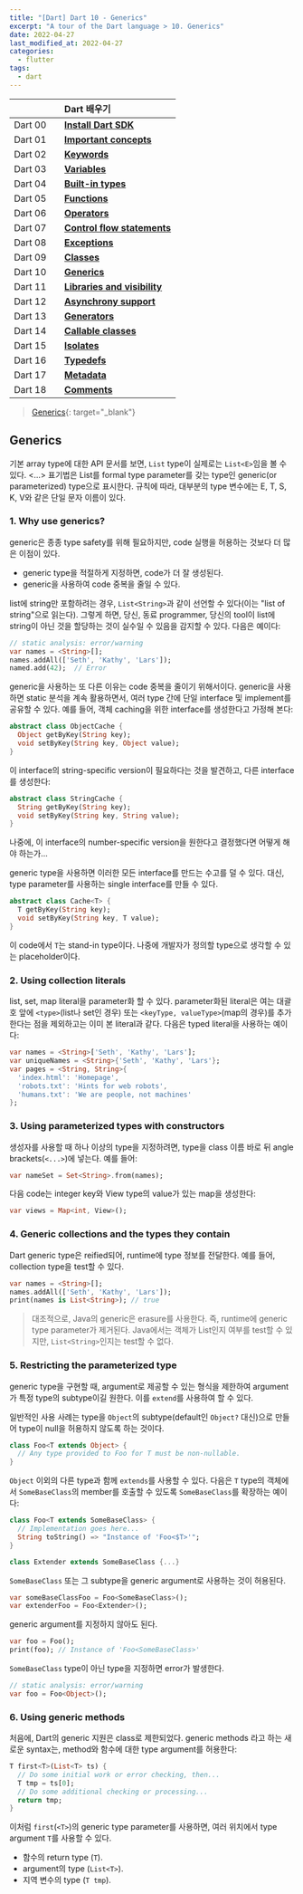 ```yaml
---
title: "[Dart] Dart 10 - Generics"
excerpt: "A tour of the Dart language > 10. Generics"
date: 2022-04-27
last_modified_at: 2022-04-27
categories:
  - flutter
tags:
  - dart
---
```


|||Dart 배우기|
|:---:|:---:|:---|
|Dart 00||**[Install Dart SDK](https://burningfalls.github.io/flutter/dart00-install-dart-sdk/)**|
|Dart 01||**[Important concepts](https://burningfalls.github.io/flutter/dart01-important-concepts/)**|
|Dart 02||**[Keywords](https://burningfalls.github.io/flutter/dart02-keywords/)**|
|Dart 03||**[Variables](https://burningfalls.github.io/flutter/dart03-variables/)**|
|Dart 04||**[Built-in types](https://burningfalls.github.io/flutter/dart04-built-in-types/)**|
|Dart 05||**[Functions](https://burningfalls.github.io/flutter/dart05-functions/)**|
|Dart 06||**[Operators](https://burningfalls.github.io/flutter/dart06-operators/)**|
|Dart 07||**[Control flow statements](https://burningfalls.github.io/flutter/dart07-control-flow-statements/)**|
|Dart 08||**[Exceptions](https://burningfalls.github.io/flutter/dart08-exceptions/)**|
|Dart 09||**[Classes](https://burningfalls.github.io/flutter/dart09-classes/)**|
|Dart 10||**[Generics](https://burningfalls.github.io/flutter/dart10-generics/)**|
|Dart 11||**[Libraries and visibility](https://burningfalls.github.io/flutter/dart11-libraries-and-visibility/)**|
|Dart 12||**[Asynchrony support](https://burningfalls.github.io/flutter/dart12-asynchrony-support/)**|
|Dart 13||**[Generators](https://burningfalls.github.io/flutter/dart13-generators/)**|
|Dart 14||**[Callable classes](https://burningfalls.github.io/flutter/dart14-callable-classes/)**|
|Dart 15||**[Isolates](https://burningfalls.github.io/flutter/dart15-isolates/)**|
|Dart 16||**[Typedefs](https://burningfalls.github.io/flutter/dart16-typedefs/)**|
|Dart 17||**[Metadata](https://burningfalls.github.io/flutter/dart17-metadata/)**|
|Dart 18||**[Comments](https://burningfalls.github.io/flutter/dart18-comments/)**|

> [Generics](https://dart.dev/guides/language/language-tour#generics){: target="_blank"}

## Generics

기본 array type에 대한 API 문서를 보면, `List` type이 실제로는 `List<E>`임을 볼 수 있다. <...> 표기법은 List를 formal type parameter를 갖는 type인 generic(or parameterized) type으로 표시한다. 규칙에 따라, 대부분의 type 변수에는 E, T, S, K, V와 같은 단일 문자 이름이 있다.

### 1. Why use generics?

generic은 종종 type safety를 위해 필요하지만, code 실행을 허용하는 것보다 더 많은 이점이 있다.

* generic type을 적절하게 지정하면, code가 더 잘 생성된다.
* generic을 사용하여 code 중복을 줄일 수 있다.

list에 string만 포함하려는 경우, `List<String>`과 같이 선언할 수 있다(이는 "list of string"으로 읽는다). 그렇게 하면, 당신, 동료 programmer, 당신의 tool이 list에 string이 아닌 것을 할당하는 것이 실수일 수 있음을 감지할 수 있다. 다음은 예이다:

```dart
// static analysis: error/warning
var names = <String>[];
names.addAll(['Seth', 'Kathy', 'Lars']);
named.add(42);  // Error
```

generic을 사용하는 또 다른 이유는 code 중복을 줄이기 위해서이다. generic을 사용하면 static 분석을 계속 활용하면서, 여러 type 간에 단일 interface 및 implement를 공유할 수 있다. 예를 들어, 객체 caching을 위한 interface를 생성한다고 가정해 본다:

```dart
abstract class ObjectCache {
  Object getByKey(String key);
  void setByKey(String key, Object value);
}
```

이 interface의 string-specific version이 필요하다는 것을 발견하고, 다른 interface를 생성한다:

```dart
abstract class StringCache {
  String getByKey(String key);
  void setByKey(String key, String value);
}
```

나중에, 이 interface의 number-specific version을 원한다고 결정했다면 어떻게 해야 하는가...

generic type을 사용하면 이러한 모든 interface를 만드는 수고를 덜 수 있다. 대신, type parameter를 사용하는 single interface를 만들 수 있다.

```dart
abstract class Cache<T> {
  T getByKey(String key);
  void setByKey(String key, T value);
}
```

이 code에서 `T`는 stand-in type이다. 나중에 개발자가 정의할 type으로 생각할 수 있는 placeholder이다.

### 2. Using collection literals

list, set, map literal을 parameter화 할 수 있다. parameter화된 literal은 여는 대괄호 앞에 `<type>`(list나 set인 경우) 또는 `<keyType, valueType>`(map의 경우)를 추가한다는 점을 제외하고는 이미 본 literal과 같다. 다음은 typed literal을 사용하는 예이다:

```dart
var names = <String>['Seth', 'Kathy', 'Lars'];
var uniqueNames = <String>{'Seth', 'Kathy', 'Lars'};
var pages = <String, String>{
  'index.html': 'Homepage',
  'robots.txt': 'Hints for web robots',
  'humans.txt': 'We are people, not machines'
};
```

### 3. Using parameterized types with constructors

생성자를 사용할 때 하나 이상의 type을 지정하려면, type을 class 이름 바로 뒤 angle brackets(`<...>`)에 넣는다. 예를 들어:

```dart
var nameSet = Set<String>.from(names);
```

다음 code는 integer key와 View type의 value가 있는 map을 생성한다:

```dart
var views = Map<int, View>();
```

### 4. Generic collections and the types they contain

Dart generic type은 reified되어, runtime에 type 정보를 전달한다. 예를 들어, collection type을 test할 수 있다.

```dart
var names = <String>[];
names.addAll(['Seth', 'Kathy', 'Lars']);
print(names is List<String>); // true
```

> 대조적으로, Java의 generic은 erasure를 사용한다. 즉, runtime에 generic type parameter가 제거된다. Java에서는 객체가 List인지 여부를 test할 수 있지만, `List<String>`인지는 test할 수 없다.

### 5. Restricting the parameterized type

generic type을 구현할 때, argument로 제공할 수 있는 형식을 제한하여 argument가 특정 type의 subtype이길 원한다. 이를 `extend`를 사용하여 할 수 있다.

일반적인 사용 사례는 type을 `Object`의 subtype(default인 `Object?` 대신)으로 만들어 type이 null을 허용하지 않도록 하는 것이다.

```dart
class Foo<T extends Object> {
  // Any type provided to Foo for T must be non-nullable.
}
```

`Object` 이외의 다른 type과 함께 `extends`를 사용할 수 있다. 다음은 `T` type의 객체에서 `SomeBaseClass`의 member를 호출할 수 있도록 `SomeBaseClass`를 확장하는 예이다:

```dart
class Foo<T extends SomeBaseClass> {
  // Implementation goes here...
  String toString() => "Instance of 'Foo<$T>'";
}

class Extender extends SomeBaseClass {...}
``` 

`SomeBaseClass` 또는 그 subtype을 generic argument로 사용하는 것이 허용된다.

```dart
var someBaseClassFoo = Foo<SomeBaseClass>();
var extenderFoo = Foo<Extender>();
```

generic argument를 지정하지 않아도 된다.

```dart
var foo = Foo();
print(foo); // Instance of 'Foo<SomeBaseClass>'
```

`SomeBaseClass` type이 아닌 type을 지정하면 error가 발생한다.

```dart
// static analysis: error/warning
var foo = Foo<Object>();
```

### 6. Using generic methods

처음에, Dart의 generic 지원은 class로 제한되었다. generic methods 라고 하는 새로운 syntax는, method와 함수에 대한 type argument를 허용한다:

```dart
T first<T>(List<T> ts) {
  // Do some initial work or error checking, then...
  T tmp = ts[0];
  // Do some additional checking or processing...
  return tmp;
}
```

이처럼 `first`(`<T>`)의 generic type parameter를 사용하면, 여러 위치에서 type argument `T`를 사용할 수 있다.

* 함수의 return type (`T`).
* argument의 type (`List<T>`).
* 지역 변수의 type (`T tmp`).